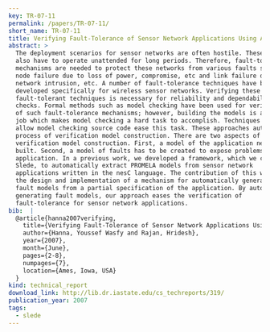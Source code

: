 ```yaml
---
key: TR-07-11
permalink: /papers/TR-07-11/
short_name: TR-07-11
title: Verifying Fault-Tolerance of Sensor Network Applications Using Auto-generated Fault Injection Mechanisms
abstract: >
  The deployment scenarios for sensor networks are often hostile. These networks
  also have to operate unattended for long periods. Therefore, fault-tolerance
  mechanisms are needed to protect these networks from various faults such as
  node failure due to loss of power, compromise, etc and link failure due to
  network intrusion, etc. A number of fault-tolerance techniques have been
  developed specifically for wireless sensor networks. Verifying these
  fault-tolerant techniques is necessary for reliability and dependability
  checks. Formal methods such as model checking have been used for verification
  of such fault-tolerance mechanisms; however, building the models is a tedious
  job which makes model checking a hard task to accomplish. Techniques that
  allow model checking source code ease this task. These approaches automate the
  process of verification model construction. There are two aspects of automated
  verification model construction. First, a model of the application needs to be
  built. Second, a model of faults has to be created to expose problems with the
  application. In a previous work, we developed a framework, which we called
  Slede, to automatically extract PROMELA models from sensor network
  applications written in the nesC language. The contribution of this work is
  the design and implementation of a mechanism for automatically generating
  fault models from a partial specification of the application. By automatically
  generating fault models, our approach eases the verification of
  fault-tolerance for sensor network applications.
bib:  |
  @article{hanna2007verifying,
    title={Verifying Fault-Tolerance of Sensor Network Applications Using Auto-generated Fault Injection Mechanisms},
    author={Hanna, Youssef Wasfy and Rajan, Hridesh},
    year={2007},
    month={June},
    pages={2-8},
    numpages={7},
    location={Ames, Iowa, USA}
  }
kind: technical_report
download_link: http://lib.dr.iastate.edu/cs_techreports/319/
publication_year: 2007
tags:
  - slede
---
```

